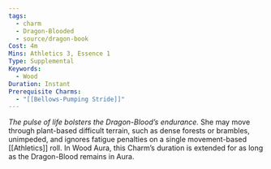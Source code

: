 ```yaml
---
tags:
  - charm
  - Dragon-Blooded
  - source/dragon-book
Cost: 4m
Mins: Athletics 3, Essence 1
Type: Supplemental
Keywords:
  - Wood
Duration: Instant
Prerequisite Charms:
  - "[[Bellows-Pumping Stride]]"
---
```

*The pulse of life bolsters the Dragon-Blood’s endurance.*
She may move through plant-based difficult terrain, such as dense forests or brambles, unimpeded, and ignores fatigue penalties on a single movement-based [[Athletics]] roll. In Wood Aura, this Charm’s duration is extended for as long as the Dragon-Blood remains in Aura.